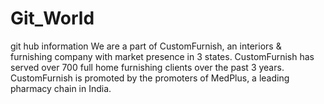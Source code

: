 # Git_World
git hub information
We are a part of CustomFurnish, an interiors & furnishing company with market presence in 3 states. 
CustomFurnish has served over 700 full home furnishing clients over the past 3 years. 
CustomFurnish is promoted by the promoters of MedPlus, a leading pharmacy chain in India.
